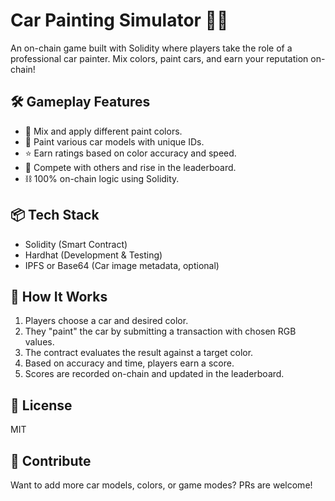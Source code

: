 # Car Painting Simulator 🎨🚗
   
An on-chain game built with Solidity where players take the role of a professional car painter. Mix colors, paint cars, and earn your reputation on-chain!

## 🛠️ Gameplay Features   

- 🎨 Mix and apply different paint colors. 
- 🚗 Paint various car models with unique IDs.  
- ⭐ Earn ratings based on color accuracy and speed.
- 🔄 Compete with others and rise in the leaderboard.
- ⛓️ 100% on-chain logic using Solidity.
   
## 📦 Tech Stack

- Solidity (Smart Contract)
- Hardhat (Development & Testing)
- IPFS or Base64 (Car image metadata, optional)

## 🚀 How It Works

1. Players choose a car and desired color.  
2. They "paint" the car by submitting a transaction with chosen RGB values.
3. The contract evaluates the result against a target color.
4. Based on accuracy and time, players earn a score.
5. Scores are recorded on-chain and updated in the leaderboard.

## 📄 License

MIT

## 🙌 Contribute

Want to add more car models, colors, or game modes? PRs are welcome!

